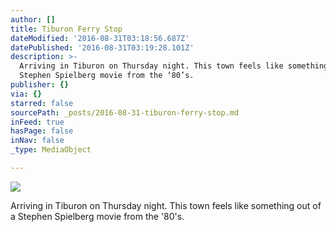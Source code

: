 ```yaml
---
author: []
title: Tiburon Ferry Stop
dateModified: '2016-08-31T03:18:56.687Z'
datePublished: '2016-08-31T03:19:28.101Z'
description: >-
  Arriving in Tiburon on Thursday night. This town feels like something out of a
  Stephen Spielberg movie from the ‘80’s.  
publisher: {}
via: {}
starred: false
sourcePath: _posts/2016-08-31-tiburon-ferry-stop.md
inFeed: true
hasPage: false
inNav: false
_type: MediaObject

---
```

![](https://the-grid-user-content.s3-us-west-2.amazonaws.com/68920ea2-fd6a-4a68-a806-18974c8eeaf1.jpg)

Arriving in Tiburon on Thursday night. This town feels like something out of a Stephen Spielberg movie from the '80's.